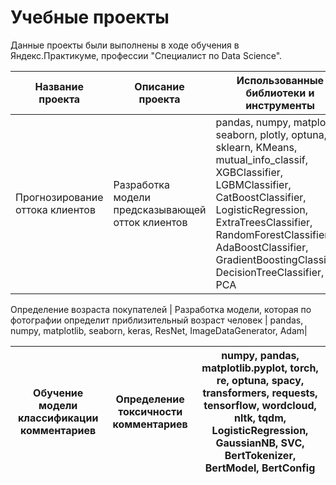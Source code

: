# Учебные проекты

Данные проекты были выполнены в ходе обучения в Яндекс.Практикуме, профессии "Специалист по Data Science".

Название проекта | Описание проекта | Использованные библиотеки и инструменты | 
--- | --- | --- |
Прогнозирование оттока клиентов | Разработка модели предсказывающей отток клиентов| pandas, numpy, matplotlib, seaborn, plotly, optuna, sklearn, KMeans, mutual_info_classif, XGBClassifier, LGBMClassifier, CatBoostClassifier, LogisticRegression,  ExtraTreesClassifier, RandomForestClassifier, AdaBoostClassifier, GradientBoostingClassifier, DecisionTreeClassifier, PCA |

Определение возраста покупателей | Разработка модели, которая по фотографии определит приблизительный возраст человек | pandas, numpy, matplotlib, seaborn, keras, ResNet, ImageDataGenerator, Adam|

Обучение модели классификации комментариев | Определение токсичности комментариев | numpy, pandas, matplotlib.pyplot, torch, re, optuna, spacy, transformers, requests, tensorflow, wordcloud, nltk, tqdm, LogisticRegression, GaussianNB, SVC, BertTokenizer, BertModel, BertConfig |
--- | --- | --- 
